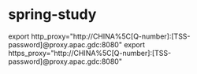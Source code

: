 # spring-study

export http_proxy="http://CHINA%5C[Q-number]:[TSS-password]@proxy.apac.gdc:8080"
export https_proxy="http://CHINA%5C[Q-number]:[TSS-password]@proxy.apac.gdc:8080"
